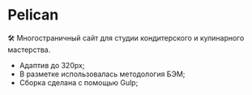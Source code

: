 # Pelican
:hammer_and_wrench: Многостраничный сайт для студии кондитерского и кулинарного мастерства.
- Адаптив до 320рх;
- В разметке использовалась методология БЭМ;
- Сборка сделана с помощью Gulp;
